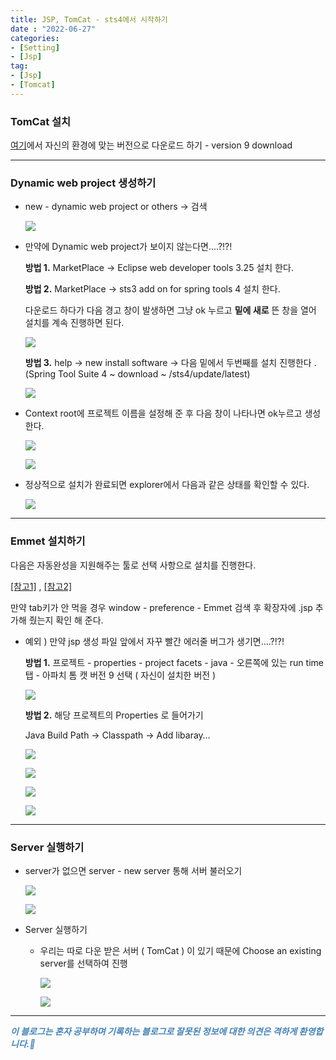 ```yaml
---
title: JSP, TomCat - sts4에서 시작하기
date : "2022-06-27"
categories:
- [Setting]
- [Jsp]
tag:
- [Jsp]
- [Tomcat]
---
```


### TomCat 설치

[여기](https://tomcat.apache.org/download-90.cgi)에서 자신의 환경에 맞는 버전으로 다운로드 하기 - version 9 download

  

---

### Dynamic web project 생성하기

- new - dynamic web project or others → 검색
    
    ![](/images/tomcat_sts4/Untitled.png)
    

- 만약에 Dynamic web project가 보이지 않는다면….?!?!  
    
    **방법 1.** MarketPlace → Eclipse web developer tools 3.25 설치 한다.  
    
    **방법 2.** MarketPlace → sts3 add on for spring tools 4 설치 한다.
    
    다운로드 하다가 다음 경고 창이 발생하면 그냥 ok 누르고 **밑에 새로** 뜬 창을 열어 설치를 계속 진행하면 된다.
    
    ![](/images/tomcat_sts4/Untitled%201.png)
    
    **방법 3.** help → new install software → 다음 밑에서 두번째를 설치 진행한다 .(Spring Tool Suite 4 ~ download ~ /sts4/update/latest)
    
    ![](/images/tomcat_sts4/Untitled%202.png)
    

- Context root에 프로젝트 이름을 설정해 준 후 다음 창이 나타나면 ok누르고 생성한다.
    
    ![](/images/tomcat_sts4/Untitled%203.png)
    
    ![](/images/tomcat_sts4/Untitled%204.png)
    
- 정상적으로 설치가 완료되면 explorer에서 다음과 같은 상태를 확인할 수 있다.
    
    ![](/images/tomcat_sts4/Untitled%205.png)
    

---

### Emmet 설치하기

다음은 자동완성을 지원해주는 툴로 선택 사항으로 설치를 진행한다.

[[참고1]](https://ucong-9796.tistory.com/315) , [[참고2]](https://dlagusgh1.tistory.com/391)

만약 tab키가 안 먹을 경우 window - preference - Emmet 검색 후 확장자에 .jsp 추가해 줬는지 확인 해 준다.

- 예외 ) 만약 jsp 생성 파일 앞에서 자꾸 빨간 에러줄 버그가 생기면….?!?!
    
    **방법 1.** 프로젝트 - properties - project facets - java - 오른쪽에 있는 run time 탭 - 아파치 톰 캣 버전 9 선택 ( 자신이 설치한 버전 )
    
    ![](/images/tomcat_sts4/Untitled%206.png)
    
    **방법 2.** 해당 프로젝트의 Properties 로 들어가기
    
    Java Build Path → Classpath → Add libaray…
    
    ![](/images/tomcat_sts4/Untitled%207.png)
    
    ![](/images/tomcat_sts4/Untitled%208.png)
    
    ![](/images/tomcat_sts4/Untitled%209.png)
    
    ![](/images/tomcat_sts4/Untitled%2010.png)
    

---

### Server 실행하기

- server가 없으면 server - new server 통해 서버 불러오기
    
    ![](/images/tomcat_sts4/Untitled%2011.png)
    
    ![](/images/tomcat_sts4/Untitled%2012.png)
    
- Server 실행하기
    - 우리는 따로 다운 받은 서버 ( TomCat ) 이 있기 때문에 Choose an existing server를 선택하여 진행
        
        ![](/images/tomcat_sts4/Untitled%2013.png)
        
        ![](/images/tomcat_sts4/Untitled%2014.png)

---

**_<span style="color:#4682B4;"> 이 블로그는 혼자 공부하며 기록하는 블로그로 잘못된 정보에 대한 의견은 격하게 환영합니다.🤩 </span>_**